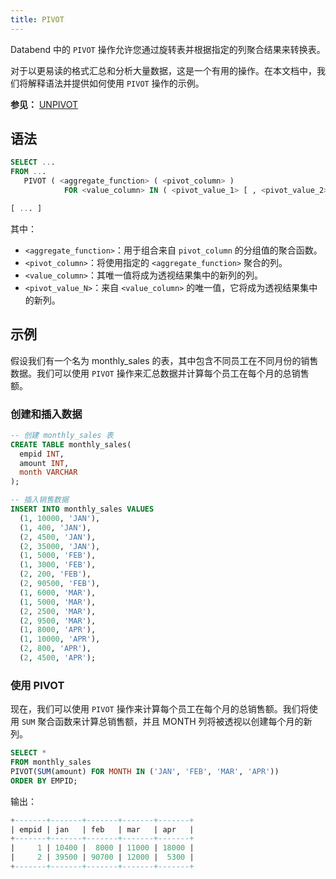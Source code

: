 ```yaml
---
title: PIVOT
---
```


Databend 中的 `PIVOT` 操作允许您通过旋转表并根据指定的列聚合结果来转换表。

对于以更易读的格式汇总和分析大量数据，这是一个有用的操作。在本文档中，我们将解释语法并提供如何使用 `PIVOT` 操作的示例。

**参见：**
[UNPIVOT](./05-query-unpivot.md)

## 语法

```sql
SELECT ...
FROM ...
   PIVOT ( <aggregate_function> ( <pivot_column> )
            FOR <value_column> IN ( <pivot_value_1> [ , <pivot_value_2> ... ] ) )

[ ... ]
```

其中：

- `<aggregate_function>`：用于组合来自 `pivot_column` 的分组值的聚合函数。
- `<pivot_column>`：将使用指定的 `<aggregate_function>` 聚合的列。
- `<value_column>`：其唯一值将成为透视结果集中的新列的列。
- `<pivot_value_N>`：来自 `<value_column>` 的唯一值，它将成为透视结果集中的新列。

## 示例

假设我们有一个名为 monthly_sales 的表，其中包含不同员工在不同月份的销售数据。我们可以使用 `PIVOT` 操作来汇总数据并计算每个员工在每个月的总销售额。

### 创建和插入数据

```sql
-- 创建 monthly_sales 表
CREATE TABLE monthly_sales(
  empid INT,
  amount INT,
  month VARCHAR
);

-- 插入销售数据
INSERT INTO monthly_sales VALUES
  (1, 10000, 'JAN'),
  (1, 400, 'JAN'),
  (2, 4500, 'JAN'),
  (2, 35000, 'JAN'),
  (1, 5000, 'FEB'),
  (1, 3000, 'FEB'),
  (2, 200, 'FEB'),
  (2, 90500, 'FEB'),
  (1, 6000, 'MAR'),
  (1, 5000, 'MAR'),
  (2, 2500, 'MAR'),
  (2, 9500, 'MAR'),
  (1, 8000, 'APR'),
  (1, 10000, 'APR'),
  (2, 800, 'APR'),
  (2, 4500, 'APR');
```

### 使用 PIVOT

现在，我们可以使用 `PIVOT` 操作来计算每个员工在每个月的总销售额。我们将使用 `SUM` 聚合函数来计算总销售额，并且 MONTH 列将被透视以创建每个月的新列。

```sql
SELECT *
FROM monthly_sales
PIVOT(SUM(amount) FOR MONTH IN ('JAN', 'FEB', 'MAR', 'APR'))
ORDER BY EMPID;
```

输出：

```sql
+-------+-------+-------+-------+-------+
| empid | jan   | feb   | mar   | apr   |
+-------+-------+-------+-------+-------+
|     1 | 10400 |  8000 | 11000 | 18000 |
|     2 | 39500 | 90700 | 12000 |  5300 |
+-------+-------+-------+-------+-------+
```
